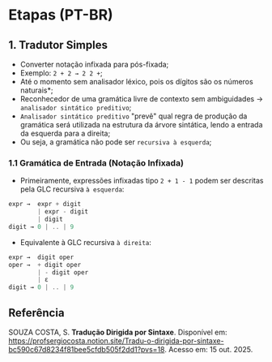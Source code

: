 # Etapas (PT-BR)

## 1. Tradutor Simples

- Converter notação infixada para pós-fixada;
- Exemplo: `2 + 2 → 2 2 +`;
- Até o momento sem analisador léxico, pois os dígitos são os números naturais\*;
- Reconhecedor de uma gramática livre de contexto sem ambiguidades → `analisador sintático preditivo`;
- `Analisador sintático preditivo` "prevê" qual regra de produção da gramática será utilizada na estrutura da árvore sintática, lendo a entrada da esquerda para a direita;
- Ou seja, a gramática não pode ser `recursiva à esquerda`;

### 1.1 Gramática de Entrada (Notação Infixada)

- Primeiramente, expressões infixadas tipo `2 + 1 - 1` podem ser descritas pela GLC recursiva `à esquerda`:

```Java
expr →  expr + digit
        | expr - digit
        | digit
digit → 0 | .. | 9
```

- Equivalente à GLC recursiva `à direita`:

```Java
expr →  digit oper
oper →  + digit oper
        | - digit oper
        | ε
digit → 0 | .. | 9
```

## Referência

SOUZA COSTA, S. **Tradução Dirigida por Sintaxe**. Disponível em: <https://profsergiocosta.notion.site/Tradu-o-dirigida-por-sintaxe-bc590c67d8234f81bee5cfdb505f2dd1?pvs=18>. Acesso em: 15 out. 2025.
